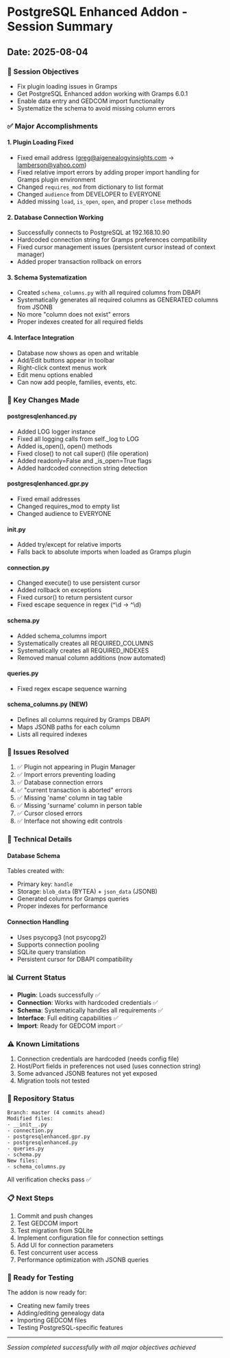 # PostgreSQL Enhanced Addon - Session Summary
## Date: 2025-08-04

### 🎯 Session Objectives
- Fix plugin loading issues in Gramps
- Get PostgreSQL Enhanced addon working with Gramps 6.0.1
- Enable data entry and GEDCOM import functionality
- Systematize the schema to avoid missing column errors

### ✅ Major Accomplishments

#### 1. **Plugin Loading Fixed**
- Fixed email address (greg@aigenealogyinsights.com → lamberson@yahoo.com)
- Fixed relative import errors by adding proper import handling for Gramps plugin environment
- Changed `requires_mod` from dictionary to list format
- Changed `audience` from DEVELOPER to EVERYONE
- Added missing `load`, `is_open`, `open`, and proper `close` methods

#### 2. **Database Connection Working**
- Successfully connects to PostgreSQL at 192.168.10.90
- Hardcoded connection string for Gramps preferences compatibility
- Fixed cursor management issues (persistent cursor instead of context manager)
- Added proper transaction rollback on errors

#### 3. **Schema Systematization**
- Created `schema_columns.py` with all required columns from DBAPI
- Systematically generates all required columns as GENERATED columns from JSONB
- No more "column does not exist" errors
- Proper indexes created for all required fields

#### 4. **Interface Integration**
- Database now shows as open and writable
- Add/Edit buttons appear in toolbar
- Right-click context menus work
- Edit menu options enabled
- Can now add people, families, events, etc.

### 📝 Key Changes Made

#### **postgresqlenhanced.py**
- Added LOG logger instance
- Fixed all logging calls from self._log to LOG
- Added is_open(), open() methods
- Fixed close() to not call super() (file operation)
- Added readonly=False and _is_open=True flags
- Added hardcoded connection string detection

#### **postgresqlenhanced.gpr.py**
- Fixed email addresses
- Changed requires_mod to empty list
- Changed audience to EVERYONE

#### **__init__.py**
- Added try/except for relative imports
- Falls back to absolute imports when loaded as Gramps plugin

#### **connection.py**
- Changed execute() to use persistent cursor
- Added rollback on exceptions
- Fixed cursor() to return persistent cursor
- Fixed escape sequence in regex (^\d → ^\\d)

#### **schema.py**
- Added schema_columns import
- Systematically creates all REQUIRED_COLUMNS
- Systematically creates all REQUIRED_INDEXES
- Removed manual column additions (now automated)

#### **queries.py**
- Fixed regex escape sequence warning

#### **schema_columns.py** (NEW)
- Defines all columns required by Gramps DBAPI
- Maps JSONB paths for each column
- Lists all required indexes

### 🐛 Issues Resolved
1. ✅ Plugin not appearing in Plugin Manager
2. ✅ Import errors preventing loading
3. ✅ Database connection errors
4. ✅ "current transaction is aborted" errors
5. ✅ Missing 'name' column in tag table
6. ✅ Missing 'surname' column in person table
7. ✅ Cursor closed errors
8. ✅ Interface not showing edit controls

### 🔧 Technical Details

#### Database Schema
Tables created with:
- Primary key: `handle`
- Storage: `blob_data` (BYTEA) + `json_data` (JSONB)
- Generated columns for Gramps queries
- Proper indexes for performance

#### Connection Handling
- Uses psycopg3 (not psycopg2)
- Supports connection pooling
- SQLite query translation
- Persistent cursor for DBAPI compatibility

### 📊 Current Status
- **Plugin**: Loads successfully ✅
- **Connection**: Works with hardcoded credentials ✅
- **Schema**: Systematically handles all requirements ✅
- **Interface**: Full editing capabilities ✅
- **Import**: Ready for GEDCOM import ✅

### ⚠️ Known Limitations
1. Connection credentials are hardcoded (needs config file)
2. Host/Port fields in preferences not used (uses connection string)
3. Some advanced JSONB features not yet exposed
4. Migration tools not tested

### 🔄 Repository Status
```
Branch: master (4 commits ahead)
Modified files:
- __init__.py
- connection.py
- postgresqlenhanced.gpr.py
- postgresqlenhanced.py
- queries.py
- schema.py
New files:
- schema_columns.py
```

All verification checks pass ✅

### 📋 Next Steps
1. Commit and push changes
2. Test GEDCOM import
3. Test migration from SQLite
4. Implement configuration file for connection settings
5. Add UI for connection parameters
6. Test concurrent user access
7. Performance optimization with JSONB queries

### 🚀 Ready for Testing
The addon is now ready for:
- Creating new family trees
- Adding/editing genealogy data
- Importing GEDCOM files
- Testing PostgreSQL-specific features

---
*Session completed successfully with all major objectives achieved*